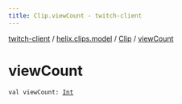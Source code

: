 ```yaml
---
title: Clip.viewCount - twitch-client
---
```


[twitch-client](../../index.html) / [helix.clips.model](../index.html) / [Clip](index.html) / [viewCount](./view-count.html)

# viewCount

`val viewCount: `[`Int`](https://kotlinlang.org/api/latest/jvm/stdlib/kotlin/-int/index.html)